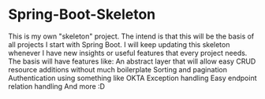 # Spring-Boot-Skeleton
This is my own "skeleton" project. The intend is that this will be the basis of all projects I start with Spring Boot. I will keep updating this skeleton whenever I have new insights or useful features that every project needs.  The basis will have features like:  An abstract layer that will allow easy CRUD resource additions without much boilerplate Sorting and pagination Authentication using something like OKTA Exception handling Easy endpoint relation handling And more :D
